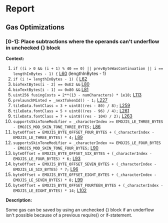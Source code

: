 # Report
## Gas Optimizations ##
### [G-1]: Place subtractions where the operands can't underflow in unchecked {} block
**Context:**

1. ```if ((i > 0 && (i + 1) % 40 == 0) || prevByteWasContinuation || i == lengthInBytes - 1) {``` [L60](https://github.com/code-423n4/2023-03-canto-identity/blob/main/canto-bio-protocol/src/Bio.sol#L60) (lengthInBytes - 1) 
1. ```if (i != lengthInBytes - 1) {``` [L62](https://github.com/code-423n4/2023-03-canto-identity/blob/main/canto-bio-protocol/src/Bio.sol#L62) 
1. ```bioTextBytes[i - 2] == 0xE2 &&``` [L80](https://github.com/code-423n4/2023-03-canto-identity/blob/main/canto-bio-protocol/src/Bio.sol#L80) 
1. ```bioTextBytes[i - 1] == 0x80 &&``` [L81](https://github.com/code-423n4/2023-03-canto-identity/blob/main/canto-bio-protocol/src/Bio.sol#L81) 
1. ```uint256 fusingCosts = 2**(13 - numCharacters) * 1e18;``` [L113](https://github.com/code-423n4/2023-03-canto-identity/blob/main/canto-namespace-protocol/src/Namespace.sol#L113) 
1. ```prelaunchMinted = _nextTokenId() - 1;``` [L227](https://github.com/code-423n4/2023-03-canto-identity/blob/main/canto-namespace-protocol/src/Tray.sol#L227) 
1. ```tileData.fontClass = 3 + uint8((res - 80) / 8);``` [L259](https://github.com/code-423n4/2023-03-canto-identity/blob/main/canto-namespace-protocol/src/Tray.sol#L259) 
1. ```tileData.fontClass = 5 + uint8((res - 96) / 4);``` [L261](https://github.com/code-423n4/2023-03-canto-identity/blob/main/canto-namespace-protocol/src/Tray.sol#L261) 
1. ```tileData.fontClass = 7 + uint8((res - 104) / 2);``` [L263](https://github.com/code-423n4/2023-03-canto-identity/blob/main/canto-namespace-protocol/src/Tray.sol#L263) 
1. ```supportsSkinToneModifier = _characterIndex >= EMOJIS_LE_THREE_BYTES - EMOJIS_MOD_SKIN_TONE_THREE_BYTES;``` [L86](https://github.com/code-423n4/2023-03-canto-identity/blob/main/canto-namespace-protocol/src/Utils.sol#L86)
1. ```byteOffset = EMOJIS_BYTE_OFFSET_FOUR_BYTES + (_characterIndex - EMOJIS_LE_THREE_BYTES) * 4;``` [L89](https://github.com/code-423n4/2023-03-canto-identity/blob/main/canto-namespace-protocol/src/Utils.sol#L89) 
1. ```supportsSkinToneModifier = _characterIndex >= EMOJIS_LE_FOUR_BYTES - EMOJIS_MOD_SKIN_TONE_FOUR_BYTES;``` [L90](https://github.com/code-423n4/2023-03-canto-identity/blob/main/canto-namespace-protocol/src/Utils.sol#L90)
1. ```byteOffset = EMOJIS_BYTE_OFFSET_SIX_BYTES + (_characterIndex - EMOJIS_LE_FOUR_BYTES) * 6;``` [L93](https://github.com/code-423n4/2023-03-canto-identity/blob/main/canto-namespace-protocol/src/Utils.sol#L93) 
1. ```byteOffset = EMOJIS_BYTE_OFFSET_SEVEN_BYTES + (_characterIndex - EMOJIS_LE_SIX_BYTES) * 7;``` [L96](https://github.com/code-423n4/2023-03-canto-identity/blob/main/canto-namespace-protocol/src/Utils.sol#L96) 
1. ```byteOffset = EMOJIS_BYTE_OFFSET_EIGHT_BYTES + (_characterIndex - EMOJIS_LE_SEVEN_BYTES) * 8;``` [L99](https://github.com/code-423n4/2023-03-canto-identity/blob/main/canto-namespace-protocol/src/Utils.sol#L99) 
1. ```byteOffset = EMOJIS_BYTE_OFFSET_FOURTEEN_BYTES + (_characterIndex - EMOJIS_LE_EIGHT_BYTES) * 14;``` [L102](https://github.com/code-423n4/2023-03-canto-identity/blob/main/canto-namespace-protocol/src/Utils.sol#L102) 

**Description:**

Some gas can be saved by using an unchecked {} block if an underflow isn't possible because of a previous require() or if-statement.